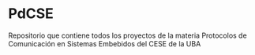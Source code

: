 # PdCSE
Repositorio que contiene todos los proyectos de la materia Protocolos de Comunicación en Sistemas Embebidos del CESE de la UBA 

